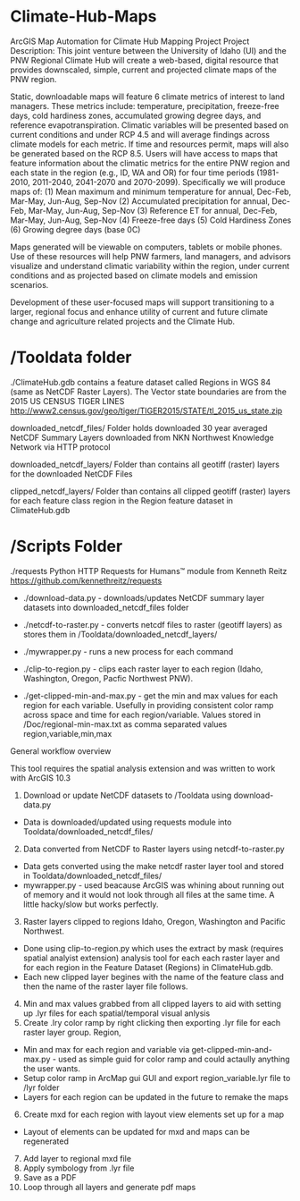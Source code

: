 # Climate-Hub-Maps
ArcGIS Map Automation for Climate Hub Mapping Project
Project Description: This joint venture between the University of Idaho (UI) and the PNW Regional Climate Hub will create a web-based, digital resource that provides downscaled, simple, current and projected climate maps of the PNW region. 

Static, downloadable maps will feature 6 climate metrics of interest to land managers. These metrics include: temperature, precipitation, freeze-free days, cold hardiness zones, accumulated growing degree days, and reference evapotranspiration. Climatic variables will be presented based on current conditions and under RCP 4.5 and will average findings across climate models for each metric. If time and resources permit, maps will also be generated based on the RCP 8.5. Users will have access to maps that feature information about the climatic metrics for the entire PNW region and each state in the region (e.g., ID, WA and OR) for four time periods (1981-2010, 2011-2040, 2041-2070 and 2070-2099). Specifically we will produce maps of:
(1)	Mean maximum and minimum temperature for annual, Dec-Feb, Mar-May, Jun-Aug, Sep-Nov
(2)	Accumulated precipitation for annual, Dec-Feb, Mar-May, Jun-Aug, Sep-Nov
(3)	Reference ET for annual, Dec-Feb, Mar-May, Jun-Aug, Sep-Nov
(4)	Freeze-free days 
(5)	Cold Hardiness Zones
(6)	Growing degree days (base 0C)

Maps generated will be viewable on computers, tablets or mobile phones. Use of these resources will help PNW farmers, land managers, and advisors visualize and understand climatic variability within the region, under current conditions and as projected based on climate models and emission scenarios.

Development of these user-focused maps will support transitioning to a larger, regional focus and enhance utility of current and future climate change and agriculture related projects and the Climate Hub.


# /Tooldata folder
./ClimateHub.gdb contains a feature dataset called Regions in WGS 84 (same as NetCDF Raster Layers). The Vector state boundaries are from the 2015 US CENSUS TIGER LINES http://www2.census.gov/geo/tiger/TIGER2015/STATE/tl_2015_us_state.zip

downloaded_netcdf_files/ 
Folder holds downloaded 30 year averaged NetCDF Summary Layers downloaded from NKN Northwest Knowledge Network via HTTP protocol

downloaded_netcdf_layers/ 
Folder than contains all geotiff (raster) layers for the downloaded NetCDF Files

clipped_netcdf_layers/ 
Folder than contains all clipped geotiff (raster) layers for each feature class region in the Region feature dataset in ClimateHub.gdb


# /Scripts Folder
./requests 
 Python HTTP Requests for Humans™ module from Kenneth Reitz
 https://github.com/kennethreitz/requests

 - ./download-data.py - downloads/updates NetCDF summary layer datasets into downloaded_netcdf_files folder

 - ./netcdf-to-raster.py - converts netcdf files to raster (geotiff layers) as stores them in /Tooldata/downloaded_netcdf_layers/ 

 - ./mywrapper.py - runs a new process for each command

 - ./clip-to-region.py - clips each raster layer to each region (Idaho, Washington, Oregon, Pacfic Northwest PNW).

 - ./get-clipped-min-and-max.py - get the min and max values for each region for each variable. Usefully in providing consistent color ramp across space and time for each region/variable. Values stored in /Doc/regional-min-max.txt as comma separated values region,variable,min,max

General workflow overview

This tool requires the spatial analysis extension and was written to work with ArcGIS 10.3

1. Download or update NetCDF datasets to /Tooldata using download-data.py
  - Data is downloaded/updated using requests module into Tooldata/downloaded_netcdf_files/
2. Data converted from NetCDF to Raster layers using netcdf-to-raster.py
  - Data gets converted using the make netcdf raster layer tool and stored in Tooldata/downloaded_netcdf_files/
  - mywrapper.py - used beacause ArcGIS was whining about running out of memory and it would not look through all files at the same time. A little hacky/slow but works perfectly.
3. Raster layers clipped to regions Idaho, Oregon, Washington and Pacific Northwest. 
  - Done using clip-to-region.py which uses the extract by mask (requires spatial analyist extension) analysis tool for each each raster layer and for each region in the Feature Dataset (Regions) in ClimateHub.gdb.
  - Each new clipped layer begines with the name of the feature class and then the name of the raster layer file follows.
4. Min and max values grabbed from all clipped layers to aid with setting up .lyr files for each spatial/temporal visual anlysis
5. Create .lry color ramp by right clicking then exporting .lyr file for each raster layer group. Region,
  - Min and max for each region and variable via get-clipped-min-and-max.py - used as simple guid for color ramp and could actaully anything the user wants.
  - Setup color ramp in ArcMap gui GUI and export region_variable.lyr file to /lyr folder
  - Layers for each region can be updated in the future to remake the maps
6. Create mxd for each region with layout view elements set up for a map
  - Layout of elements can be updated for mxd and maps can be regenerated
7. Add layer to regional mxd file
8. Apply symbology from .lyr file
9. Save as a PDF
10. Loop through all layers and generate pdf maps